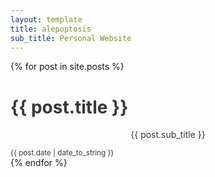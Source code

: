 ```yaml
---
layout: template
title: alepoptosis
sub_title: Personal Website
---
```


{% for post in site.posts %}      
  <div class="mb-5">
      <a href="{{ post.url }}" style="text-decoration: none; color: #34383c">
          <h1>{{ post.title }}</h1>
          <p style="text-align: center">{{ post.sub_title }}</p>
          <div class="text-right">
              <small class="text-right">{{ post.date | date_to_string }}</small>
          </div>
      </a>
  </div>
{% endfor %}